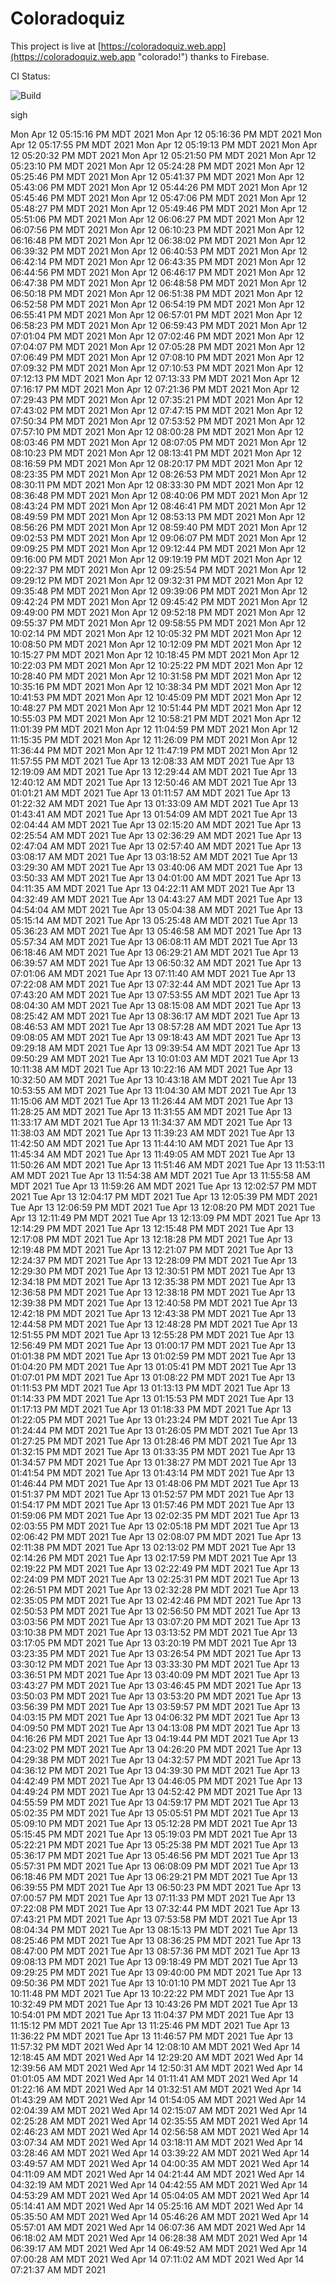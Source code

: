 # Coloradoquiz

This project is live at [https://coloradoquiz.web.app](https://coloradoquiz.web.app "colorado!") 
thanks to Firebase. 

CI Status: 

![Build](https://github.com/teamkushal/coloradoquiz/workflows/Deploy%20to%20Firebase%20Hosting%20on%20merge/badge.svg)

sigh

Mon Apr 12 05:15:16 PM MDT 2021
Mon Apr 12 05:16:36 PM MDT 2021
Mon Apr 12 05:17:55 PM MDT 2021
Mon Apr 12 05:19:13 PM MDT 2021
Mon Apr 12 05:20:32 PM MDT 2021
Mon Apr 12 05:21:50 PM MDT 2021
Mon Apr 12 05:23:10 PM MDT 2021
Mon Apr 12 05:24:28 PM MDT 2021
Mon Apr 12 05:25:46 PM MDT 2021
Mon Apr 12 05:41:37 PM MDT 2021
Mon Apr 12 05:43:06 PM MDT 2021
Mon Apr 12 05:44:26 PM MDT 2021
Mon Apr 12 05:45:46 PM MDT 2021
Mon Apr 12 05:47:06 PM MDT 2021
Mon Apr 12 05:48:27 PM MDT 2021
Mon Apr 12 05:49:46 PM MDT 2021
Mon Apr 12 05:51:06 PM MDT 2021
Mon Apr 12 06:06:27 PM MDT 2021
Mon Apr 12 06:07:56 PM MDT 2021
Mon Apr 12 06:10:23 PM MDT 2021
Mon Apr 12 06:16:48 PM MDT 2021
Mon Apr 12 06:38:02 PM MDT 2021
Mon Apr 12 06:39:32 PM MDT 2021
Mon Apr 12 06:40:53 PM MDT 2021
Mon Apr 12 06:42:14 PM MDT 2021
Mon Apr 12 06:43:35 PM MDT 2021
Mon Apr 12 06:44:56 PM MDT 2021
Mon Apr 12 06:46:17 PM MDT 2021
Mon Apr 12 06:47:38 PM MDT 2021
Mon Apr 12 06:48:58 PM MDT 2021
Mon Apr 12 06:50:18 PM MDT 2021
Mon Apr 12 06:51:38 PM MDT 2021
Mon Apr 12 06:52:58 PM MDT 2021
Mon Apr 12 06:54:19 PM MDT 2021
Mon Apr 12 06:55:41 PM MDT 2021
Mon Apr 12 06:57:01 PM MDT 2021
Mon Apr 12 06:58:23 PM MDT 2021
Mon Apr 12 06:59:43 PM MDT 2021
Mon Apr 12 07:01:04 PM MDT 2021
Mon Apr 12 07:02:46 PM MDT 2021
Mon Apr 12 07:04:07 PM MDT 2021
Mon Apr 12 07:05:28 PM MDT 2021
Mon Apr 12 07:06:49 PM MDT 2021
Mon Apr 12 07:08:10 PM MDT 2021
Mon Apr 12 07:09:32 PM MDT 2021
Mon Apr 12 07:10:53 PM MDT 2021
Mon Apr 12 07:12:13 PM MDT 2021
Mon Apr 12 07:13:33 PM MDT 2021
Mon Apr 12 07:16:17 PM MDT 2021
Mon Apr 12 07:21:36 PM MDT 2021
Mon Apr 12 07:29:43 PM MDT 2021
Mon Apr 12 07:35:21 PM MDT 2021
Mon Apr 12 07:43:02 PM MDT 2021
Mon Apr 12 07:47:15 PM MDT 2021
Mon Apr 12 07:50:34 PM MDT 2021
Mon Apr 12 07:53:52 PM MDT 2021
Mon Apr 12 07:57:10 PM MDT 2021
Mon Apr 12 08:00:28 PM MDT 2021
Mon Apr 12 08:03:46 PM MDT 2021
Mon Apr 12 08:07:05 PM MDT 2021
Mon Apr 12 08:10:23 PM MDT 2021
Mon Apr 12 08:13:41 PM MDT 2021
Mon Apr 12 08:16:59 PM MDT 2021
Mon Apr 12 08:20:17 PM MDT 2021
Mon Apr 12 08:23:35 PM MDT 2021
Mon Apr 12 08:26:53 PM MDT 2021
Mon Apr 12 08:30:11 PM MDT 2021
Mon Apr 12 08:33:30 PM MDT 2021
Mon Apr 12 08:36:48 PM MDT 2021
Mon Apr 12 08:40:06 PM MDT 2021
Mon Apr 12 08:43:24 PM MDT 2021
Mon Apr 12 08:46:41 PM MDT 2021
Mon Apr 12 08:49:59 PM MDT 2021
Mon Apr 12 08:53:13 PM MDT 2021
Mon Apr 12 08:56:26 PM MDT 2021
Mon Apr 12 08:59:40 PM MDT 2021
Mon Apr 12 09:02:53 PM MDT 2021
Mon Apr 12 09:06:07 PM MDT 2021
Mon Apr 12 09:09:25 PM MDT 2021
Mon Apr 12 09:12:44 PM MDT 2021
Mon Apr 12 09:16:00 PM MDT 2021
Mon Apr 12 09:19:19 PM MDT 2021
Mon Apr 12 09:22:37 PM MDT 2021
Mon Apr 12 09:25:54 PM MDT 2021
Mon Apr 12 09:29:12 PM MDT 2021
Mon Apr 12 09:32:31 PM MDT 2021
Mon Apr 12 09:35:48 PM MDT 2021
Mon Apr 12 09:39:06 PM MDT 2021
Mon Apr 12 09:42:24 PM MDT 2021
Mon Apr 12 09:45:42 PM MDT 2021
Mon Apr 12 09:49:00 PM MDT 2021
Mon Apr 12 09:52:18 PM MDT 2021
Mon Apr 12 09:55:37 PM MDT 2021
Mon Apr 12 09:58:55 PM MDT 2021
Mon Apr 12 10:02:14 PM MDT 2021
Mon Apr 12 10:05:32 PM MDT 2021
Mon Apr 12 10:08:50 PM MDT 2021
Mon Apr 12 10:12:09 PM MDT 2021
Mon Apr 12 10:15:27 PM MDT 2021
Mon Apr 12 10:18:45 PM MDT 2021
Mon Apr 12 10:22:03 PM MDT 2021
Mon Apr 12 10:25:22 PM MDT 2021
Mon Apr 12 10:28:40 PM MDT 2021
Mon Apr 12 10:31:58 PM MDT 2021
Mon Apr 12 10:35:16 PM MDT 2021
Mon Apr 12 10:38:34 PM MDT 2021
Mon Apr 12 10:41:53 PM MDT 2021
Mon Apr 12 10:45:09 PM MDT 2021
Mon Apr 12 10:48:27 PM MDT 2021
Mon Apr 12 10:51:44 PM MDT 2021
Mon Apr 12 10:55:03 PM MDT 2021
Mon Apr 12 10:58:21 PM MDT 2021
Mon Apr 12 11:01:39 PM MDT 2021
Mon Apr 12 11:04:59 PM MDT 2021
Mon Apr 12 11:15:35 PM MDT 2021
Mon Apr 12 11:26:09 PM MDT 2021
Mon Apr 12 11:36:44 PM MDT 2021
Mon Apr 12 11:47:19 PM MDT 2021
Mon Apr 12 11:57:55 PM MDT 2021
Tue Apr 13 12:08:33 AM MDT 2021
Tue Apr 13 12:19:09 AM MDT 2021
Tue Apr 13 12:29:44 AM MDT 2021
Tue Apr 13 12:40:12 AM MDT 2021
Tue Apr 13 12:50:46 AM MDT 2021
Tue Apr 13 01:01:21 AM MDT 2021
Tue Apr 13 01:11:57 AM MDT 2021
Tue Apr 13 01:22:32 AM MDT 2021
Tue Apr 13 01:33:09 AM MDT 2021
Tue Apr 13 01:43:41 AM MDT 2021
Tue Apr 13 01:54:09 AM MDT 2021
Tue Apr 13 02:04:44 AM MDT 2021
Tue Apr 13 02:15:20 AM MDT 2021
Tue Apr 13 02:25:54 AM MDT 2021
Tue Apr 13 02:36:29 AM MDT 2021
Tue Apr 13 02:47:04 AM MDT 2021
Tue Apr 13 02:57:40 AM MDT 2021
Tue Apr 13 03:08:17 AM MDT 2021
Tue Apr 13 03:18:52 AM MDT 2021
Tue Apr 13 03:29:30 AM MDT 2021
Tue Apr 13 03:40:06 AM MDT 2021
Tue Apr 13 03:50:33 AM MDT 2021
Tue Apr 13 04:01:00 AM MDT 2021
Tue Apr 13 04:11:35 AM MDT 2021
Tue Apr 13 04:22:11 AM MDT 2021
Tue Apr 13 04:32:49 AM MDT 2021
Tue Apr 13 04:43:27 AM MDT 2021
Tue Apr 13 04:54:04 AM MDT 2021
Tue Apr 13 05:04:38 AM MDT 2021
Tue Apr 13 05:15:14 AM MDT 2021
Tue Apr 13 05:25:48 AM MDT 2021
Tue Apr 13 05:36:23 AM MDT 2021
Tue Apr 13 05:46:58 AM MDT 2021
Tue Apr 13 05:57:34 AM MDT 2021
Tue Apr 13 06:08:11 AM MDT 2021
Tue Apr 13 06:18:46 AM MDT 2021
Tue Apr 13 06:29:21 AM MDT 2021
Tue Apr 13 06:39:57 AM MDT 2021
Tue Apr 13 06:50:32 AM MDT 2021
Tue Apr 13 07:01:06 AM MDT 2021
Tue Apr 13 07:11:40 AM MDT 2021
Tue Apr 13 07:22:08 AM MDT 2021
Tue Apr 13 07:32:44 AM MDT 2021
Tue Apr 13 07:43:20 AM MDT 2021
Tue Apr 13 07:53:55 AM MDT 2021
Tue Apr 13 08:04:30 AM MDT 2021
Tue Apr 13 08:15:08 AM MDT 2021
Tue Apr 13 08:25:42 AM MDT 2021
Tue Apr 13 08:36:17 AM MDT 2021
Tue Apr 13 08:46:53 AM MDT 2021
Tue Apr 13 08:57:28 AM MDT 2021
Tue Apr 13 09:08:05 AM MDT 2021
Tue Apr 13 09:18:43 AM MDT 2021
Tue Apr 13 09:29:18 AM MDT 2021
Tue Apr 13 09:39:54 AM MDT 2021
Tue Apr 13 09:50:29 AM MDT 2021
Tue Apr 13 10:01:03 AM MDT 2021
Tue Apr 13 10:11:38 AM MDT 2021
Tue Apr 13 10:22:16 AM MDT 2021
Tue Apr 13 10:32:50 AM MDT 2021
Tue Apr 13 10:43:18 AM MDT 2021
Tue Apr 13 10:53:55 AM MDT 2021
Tue Apr 13 11:04:30 AM MDT 2021
Tue Apr 13 11:15:06 AM MDT 2021
Tue Apr 13 11:26:44 AM MDT 2021
Tue Apr 13 11:28:25 AM MDT 2021
Tue Apr 13 11:31:55 AM MDT 2021
Tue Apr 13 11:33:17 AM MDT 2021
Tue Apr 13 11:34:37 AM MDT 2021
Tue Apr 13 11:38:03 AM MDT 2021
Tue Apr 13 11:39:23 AM MDT 2021
Tue Apr 13 11:42:50 AM MDT 2021
Tue Apr 13 11:44:10 AM MDT 2021
Tue Apr 13 11:45:34 AM MDT 2021
Tue Apr 13 11:49:05 AM MDT 2021
Tue Apr 13 11:50:26 AM MDT 2021
Tue Apr 13 11:51:46 AM MDT 2021
Tue Apr 13 11:53:11 AM MDT 2021
Tue Apr 13 11:54:38 AM MDT 2021
Tue Apr 13 11:55:58 AM MDT 2021
Tue Apr 13 11:59:26 AM MDT 2021
Tue Apr 13 12:02:57 PM MDT 2021
Tue Apr 13 12:04:17 PM MDT 2021
Tue Apr 13 12:05:39 PM MDT 2021
Tue Apr 13 12:06:59 PM MDT 2021
Tue Apr 13 12:08:20 PM MDT 2021
Tue Apr 13 12:11:49 PM MDT 2021
Tue Apr 13 12:13:09 PM MDT 2021
Tue Apr 13 12:14:29 PM MDT 2021
Tue Apr 13 12:15:48 PM MDT 2021
Tue Apr 13 12:17:08 PM MDT 2021
Tue Apr 13 12:18:28 PM MDT 2021
Tue Apr 13 12:19:48 PM MDT 2021
Tue Apr 13 12:21:07 PM MDT 2021
Tue Apr 13 12:24:37 PM MDT 2021
Tue Apr 13 12:28:09 PM MDT 2021
Tue Apr 13 12:29:30 PM MDT 2021
Tue Apr 13 12:30:51 PM MDT 2021
Tue Apr 13 12:34:18 PM MDT 2021
Tue Apr 13 12:35:38 PM MDT 2021
Tue Apr 13 12:36:58 PM MDT 2021
Tue Apr 13 12:38:18 PM MDT 2021
Tue Apr 13 12:39:38 PM MDT 2021
Tue Apr 13 12:40:58 PM MDT 2021
Tue Apr 13 12:42:18 PM MDT 2021
Tue Apr 13 12:43:38 PM MDT 2021
Tue Apr 13 12:44:58 PM MDT 2021
Tue Apr 13 12:48:28 PM MDT 2021
Tue Apr 13 12:51:55 PM MDT 2021
Tue Apr 13 12:55:28 PM MDT 2021
Tue Apr 13 12:56:49 PM MDT 2021
Tue Apr 13 01:00:17 PM MDT 2021
Tue Apr 13 01:01:38 PM MDT 2021
Tue Apr 13 01:02:59 PM MDT 2021
Tue Apr 13 01:04:20 PM MDT 2021
Tue Apr 13 01:05:41 PM MDT 2021
Tue Apr 13 01:07:01 PM MDT 2021
Tue Apr 13 01:08:22 PM MDT 2021
Tue Apr 13 01:11:53 PM MDT 2021
Tue Apr 13 01:13:13 PM MDT 2021
Tue Apr 13 01:14:33 PM MDT 2021
Tue Apr 13 01:15:53 PM MDT 2021
Tue Apr 13 01:17:13 PM MDT 2021
Tue Apr 13 01:18:33 PM MDT 2021
Tue Apr 13 01:22:05 PM MDT 2021
Tue Apr 13 01:23:24 PM MDT 2021
Tue Apr 13 01:24:44 PM MDT 2021
Tue Apr 13 01:26:05 PM MDT 2021
Tue Apr 13 01:27:25 PM MDT 2021
Tue Apr 13 01:28:46 PM MDT 2021
Tue Apr 13 01:32:15 PM MDT 2021
Tue Apr 13 01:33:35 PM MDT 2021
Tue Apr 13 01:34:57 PM MDT 2021
Tue Apr 13 01:38:27 PM MDT 2021
Tue Apr 13 01:41:54 PM MDT 2021
Tue Apr 13 01:43:14 PM MDT 2021
Tue Apr 13 01:46:44 PM MDT 2021
Tue Apr 13 01:48:06 PM MDT 2021
Tue Apr 13 01:51:37 PM MDT 2021
Tue Apr 13 01:52:57 PM MDT 2021
Tue Apr 13 01:54:17 PM MDT 2021
Tue Apr 13 01:57:46 PM MDT 2021
Tue Apr 13 01:59:06 PM MDT 2021
Tue Apr 13 02:02:35 PM MDT 2021
Tue Apr 13 02:03:55 PM MDT 2021
Tue Apr 13 02:05:18 PM MDT 2021
Tue Apr 13 02:06:42 PM MDT 2021
Tue Apr 13 02:08:07 PM MDT 2021
Tue Apr 13 02:11:38 PM MDT 2021
Tue Apr 13 02:13:02 PM MDT 2021
Tue Apr 13 02:14:26 PM MDT 2021
Tue Apr 13 02:17:59 PM MDT 2021
Tue Apr 13 02:19:22 PM MDT 2021
Tue Apr 13 02:22:49 PM MDT 2021
Tue Apr 13 02:24:09 PM MDT 2021
Tue Apr 13 02:25:31 PM MDT 2021
Tue Apr 13 02:26:51 PM MDT 2021
Tue Apr 13 02:32:28 PM MDT 2021
Tue Apr 13 02:35:05 PM MDT 2021
Tue Apr 13 02:42:46 PM MDT 2021
Tue Apr 13 02:50:53 PM MDT 2021
Tue Apr 13 02:56:50 PM MDT 2021
Tue Apr 13 03:03:56 PM MDT 2021
Tue Apr 13 03:07:20 PM MDT 2021
Tue Apr 13 03:10:38 PM MDT 2021
Tue Apr 13 03:13:52 PM MDT 2021
Tue Apr 13 03:17:05 PM MDT 2021
Tue Apr 13 03:20:19 PM MDT 2021
Tue Apr 13 03:23:35 PM MDT 2021
Tue Apr 13 03:26:54 PM MDT 2021
Tue Apr 13 03:30:12 PM MDT 2021
Tue Apr 13 03:33:30 PM MDT 2021
Tue Apr 13 03:36:51 PM MDT 2021
Tue Apr 13 03:40:09 PM MDT 2021
Tue Apr 13 03:43:27 PM MDT 2021
Tue Apr 13 03:46:45 PM MDT 2021
Tue Apr 13 03:50:03 PM MDT 2021
Tue Apr 13 03:53:20 PM MDT 2021
Tue Apr 13 03:56:39 PM MDT 2021
Tue Apr 13 03:59:57 PM MDT 2021
Tue Apr 13 04:03:15 PM MDT 2021
Tue Apr 13 04:06:32 PM MDT 2021
Tue Apr 13 04:09:50 PM MDT 2021
Tue Apr 13 04:13:08 PM MDT 2021
Tue Apr 13 04:16:26 PM MDT 2021
Tue Apr 13 04:19:44 PM MDT 2021
Tue Apr 13 04:23:02 PM MDT 2021
Tue Apr 13 04:26:20 PM MDT 2021
Tue Apr 13 04:29:38 PM MDT 2021
Tue Apr 13 04:32:57 PM MDT 2021
Tue Apr 13 04:36:12 PM MDT 2021
Tue Apr 13 04:39:30 PM MDT 2021
Tue Apr 13 04:42:49 PM MDT 2021
Tue Apr 13 04:46:05 PM MDT 2021
Tue Apr 13 04:49:24 PM MDT 2021
Tue Apr 13 04:52:42 PM MDT 2021
Tue Apr 13 04:55:59 PM MDT 2021
Tue Apr 13 04:59:17 PM MDT 2021
Tue Apr 13 05:02:35 PM MDT 2021
Tue Apr 13 05:05:51 PM MDT 2021
Tue Apr 13 05:09:10 PM MDT 2021
Tue Apr 13 05:12:28 PM MDT 2021
Tue Apr 13 05:15:45 PM MDT 2021
Tue Apr 13 05:19:03 PM MDT 2021
Tue Apr 13 05:22:21 PM MDT 2021
Tue Apr 13 05:25:38 PM MDT 2021
Tue Apr 13 05:36:17 PM MDT 2021
Tue Apr 13 05:46:56 PM MDT 2021
Tue Apr 13 05:57:31 PM MDT 2021
Tue Apr 13 06:08:09 PM MDT 2021
Tue Apr 13 06:18:46 PM MDT 2021
Tue Apr 13 06:29:21 PM MDT 2021
Tue Apr 13 06:39:55 PM MDT 2021
Tue Apr 13 06:50:23 PM MDT 2021
Tue Apr 13 07:00:57 PM MDT 2021
Tue Apr 13 07:11:33 PM MDT 2021
Tue Apr 13 07:22:08 PM MDT 2021
Tue Apr 13 07:32:44 PM MDT 2021
Tue Apr 13 07:43:21 PM MDT 2021
Tue Apr 13 07:53:58 PM MDT 2021
Tue Apr 13 08:04:34 PM MDT 2021
Tue Apr 13 08:15:13 PM MDT 2021
Tue Apr 13 08:25:46 PM MDT 2021
Tue Apr 13 08:36:25 PM MDT 2021
Tue Apr 13 08:47:00 PM MDT 2021
Tue Apr 13 08:57:36 PM MDT 2021
Tue Apr 13 09:08:13 PM MDT 2021
Tue Apr 13 09:18:49 PM MDT 2021
Tue Apr 13 09:29:25 PM MDT 2021
Tue Apr 13 09:40:00 PM MDT 2021
Tue Apr 13 09:50:36 PM MDT 2021
Tue Apr 13 10:01:10 PM MDT 2021
Tue Apr 13 10:11:48 PM MDT 2021
Tue Apr 13 10:22:22 PM MDT 2021
Tue Apr 13 10:32:49 PM MDT 2021
Tue Apr 13 10:43:26 PM MDT 2021
Tue Apr 13 10:54:01 PM MDT 2021
Tue Apr 13 11:04:37 PM MDT 2021
Tue Apr 13 11:15:12 PM MDT 2021
Tue Apr 13 11:25:46 PM MDT 2021
Tue Apr 13 11:36:22 PM MDT 2021
Tue Apr 13 11:46:57 PM MDT 2021
Tue Apr 13 11:57:32 PM MDT 2021
Wed Apr 14 12:08:10 AM MDT 2021
Wed Apr 14 12:18:45 AM MDT 2021
Wed Apr 14 12:29:20 AM MDT 2021
Wed Apr 14 12:39:56 AM MDT 2021
Wed Apr 14 12:50:31 AM MDT 2021
Wed Apr 14 01:01:05 AM MDT 2021
Wed Apr 14 01:11:41 AM MDT 2021
Wed Apr 14 01:22:16 AM MDT 2021
Wed Apr 14 01:32:51 AM MDT 2021
Wed Apr 14 01:43:29 AM MDT 2021
Wed Apr 14 01:54:05 AM MDT 2021
Wed Apr 14 02:04:39 AM MDT 2021
Wed Apr 14 02:15:07 AM MDT 2021
Wed Apr 14 02:25:28 AM MDT 2021
Wed Apr 14 02:35:55 AM MDT 2021
Wed Apr 14 02:46:23 AM MDT 2021
Wed Apr 14 02:56:58 AM MDT 2021
Wed Apr 14 03:07:34 AM MDT 2021
Wed Apr 14 03:18:11 AM MDT 2021
Wed Apr 14 03:28:46 AM MDT 2021
Wed Apr 14 03:39:22 AM MDT 2021
Wed Apr 14 03:49:57 AM MDT 2021
Wed Apr 14 04:00:35 AM MDT 2021
Wed Apr 14 04:11:09 AM MDT 2021
Wed Apr 14 04:21:44 AM MDT 2021
Wed Apr 14 04:32:19 AM MDT 2021
Wed Apr 14 04:42:55 AM MDT 2021
Wed Apr 14 04:53:29 AM MDT 2021
Wed Apr 14 05:04:05 AM MDT 2021
Wed Apr 14 05:14:41 AM MDT 2021
Wed Apr 14 05:25:16 AM MDT 2021
Wed Apr 14 05:35:50 AM MDT 2021
Wed Apr 14 05:46:26 AM MDT 2021
Wed Apr 14 05:57:01 AM MDT 2021
Wed Apr 14 06:07:36 AM MDT 2021
Wed Apr 14 06:18:02 AM MDT 2021
Wed Apr 14 06:28:38 AM MDT 2021
Wed Apr 14 06:39:17 AM MDT 2021
Wed Apr 14 06:49:52 AM MDT 2021
Wed Apr 14 07:00:28 AM MDT 2021
Wed Apr 14 07:11:02 AM MDT 2021
Wed Apr 14 07:21:37 AM MDT 2021
